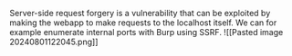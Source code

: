 Server-side request forgery is a vulnerability that can be exploited by making the webapp to make requests to the localhost itself.
We can for example enumerate internal ports with Burp using SSRF.
![[Pasted image 20240801122045.png]]
